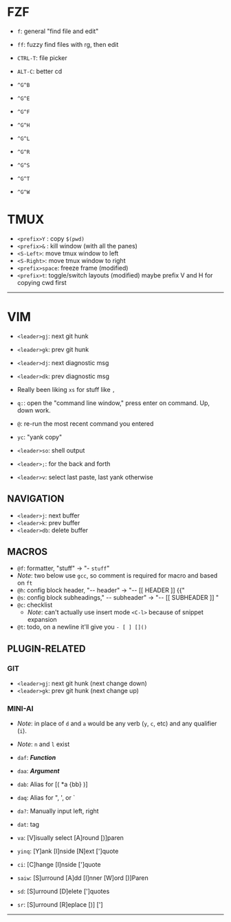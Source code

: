# FZF
- `f`: general "find file and edit"
- `ff`: fuzzy find files with rg, then edit
- `CTRL-T`: file picker
- `ALT-C`: better cd

- `^G^B`           <!-- branches   -->
- `^G^E`           <!-- each_ref   -->
- `^G^F`           <!-- files      -->
- `^G^H`           <!-- hashes     -->
- `^G^L`           <!-- reflogs   -->
- `^G^R`           <!-- remotes    -->
- `^G^S`           <!-- stashes    -->
- `^G^T`           <!-- tags       -->
- `^G^W`           <!-- worktrees  -->

# TMUX
- `<prefix>Y` : copy `$(pwd)`
- `<prefix>&` : kill window (with all the panes) 
- `<S-Left>`: move tmux window to left
- `<S-Right>`: move tmux window to right
- `<prefix>space`: freeze frame (modified)
- `<prefix>t`: toggle/switch layouts (modified)
maybe prefix V and H for copying cwd first

---

# VIM
- `<leader>gj`: next git hunk
- `<leader>gk`: prev git hunk
- `<leader>dj`: next diagnostic msg
- `<leader>dk`: prev diagnostic msg
- Really been liking `xs` for stuff like `, `
- `q:`: open the "command line window," press enter on command. Up, down work.
- `@`: re-run the most recent command you entered

- `yc`: "yank copy"
- `<leader>so`: shell output
- `<leader>;`: for the back and forth
- `<leader>v`: select last paste, last yank otherwise

## NAVIGATION
- `<leader>j`: next buffer
- `<leader>k`: prev buffer
- `<leader>db`: delete buffer

## MACROS
- `@f`: formatter, "stuff" -> "- `stuff`"
- *Note*: two below use `gcc`, so comment is required for macro and based on `ft`
- `@h`: config block header, "-- header" -> "-- [[ HEADER ]] {{"
- `@s`: config block subheadings," -- subheader" -> "-- [[ SUBHEADER ]] " 
- `@c`: checklist
    - *Note*: can't actually use insert mode `<C-l>` because of snippet expansion
- `@t`: todo, on a newline it'll give you `- [ ] []()`

## PLUGIN-RELATED
### GIT
- `<leader>gj`: next git hunk (next change down)
- `<leader>gk`: prev git hunk (next change up)

### MINI-AI
- *Note*: in place of `d` and `a` would be any verb (`y`, `c`, etc) and any qualifier (`i`).
- *Note*: `n` and `l` exist
- `daf`: ***Function***
- `daa`: ***Argument***
- `dab`: Alias for [( *a {bb} )]
- `daq`: Alias for ", ', or `
- `da?`: Manually input left, right
- `dat`: tag

- `va`: [V]isually select [A]round [)]paren
- `yinq`: [Y]ank [I]nside [N]ext [']quote
- `ci`: [C]hange [I]nside [']quote
- `saiw`: [S]urround [A]dd [I]nner [W]ord [)]Paren
- `sd`: [S]urround [D]elete [']quotes
- `sr`: [S]urround [R]eplace [)] [']
---
